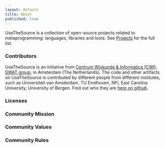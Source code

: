 ```yaml
---
layout: default
title: About
published: true
---
```


UseTheSource is a collection of open-source projects related to metaprogramming: languages, libraries and tools. See [Projects](../projects/) for the full list.

### Contributors

UseTheSource is an initiative from [Centrum Wiskunde & Informatica (CWI)](http://www.cwi.nl/), [SWAT group](http://www.cwi.nl/software-analysis-and-transformation), in Amsterdam (The Netherlands). The code and other artifacts on UseTheSource is contributed by different people from different institutes, such as Universiteit van Amsterdam, TU Eindhoven, NFI, East Carolina University, University of Bergen.
Find out who they are [here on github](https://github.com/orgs/usethesource/people).

### Licenses

### Community Mission

### Community Values

### Community Rules



